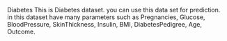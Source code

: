 Diabetes
This is Diabetes dataset. you can use this data set for prediction. in this dataset have many parameters such as Pregnancies, Glucose, BloodPressure, SkinThickness, Insulin, BMI, DiabetesPedigree, Age, Outcome.
